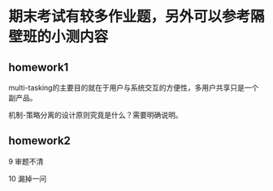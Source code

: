 # 期末考试有较多作业题，另外可以参考隔壁班的小测内容


## homework1

multi-tasking的主要目的就在于用户与系统交互的方便性，多用户共享只是一个副产品。

机制-策略分离的设计原则究竟是什么？需要明确说明。

## homework2

9 审题不清

10 漏掉一问

